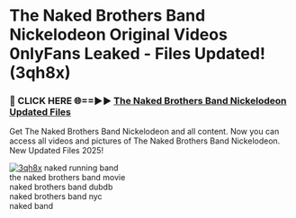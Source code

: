 # The Naked Brothers Band Nickelodeon Original Videos 0nlyFans Leaked - Files Updated! (3qh8x)

<h3>🔴 CLICK HERE 🌐==►► <a href="https://tinyurl.com/yckcrads" rel="nofollow">The Naked Brothers Band Nickelodeon Updated Files</a></h3>

Get The Naked Brothers Band Nickelodeon and all content. Now you can access all videos and pictures of The Naked Brothers Band Nickelodeon. New Updated Files 2025!

[![3qh8x](https://i.imgur.com/hpKpOFt.gif)](https://tinyurl.com/yckcrads)
naked running band<br>
the naked brothers band movie<br>
naked brothers band dubdb<br>
naked brothers band nyc<br>
naked band